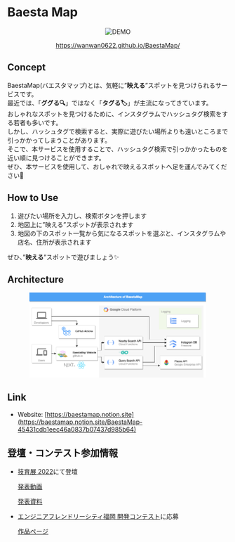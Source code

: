 # Baesta Map

<div align="center">
  <img src="assets/demo.gif" alt="DEMO" height="440px">
  <p>
    <a href="https://wanwan0622.github.io/BaestaMap/">https://wanwan0622.github.io/BaestaMap/</a>
  </p>
</div>

## Concept

BaestaMap(バエスタマップ)とは、気軽に”**映える**”スポットを見つけられるサービスです。  
最近では、「**ググる🔍**」ではなく「**タグる🏷**」が主流になってきています。  
おしゃれなスポットを見つけるために、インスタグラムでハッシュタグ検索をする若者も多いです。  
しかし、ハッシュタグで検索すると、実際に遊びたい場所よりも遠いところまで引っかかってしまうことがあります。  
そこで、本サービスを使用することで、ハッシュタグ検索で引っかかったものを近い順に見つけることができます。  
ぜひ、本サービスを使用して、おしゃれで映えるスポットへ足を運んでみてください🐾

## How to Use

1. 遊びたい場所を入力し、検索ボタンを押します
2. 地図上に”映える”スポットが表示されます
3. 地図の下のスポット一覧から気になるスポットを選ぶと、インスタグラムや店名、住所が表示されます

ぜひ、”**映える**”スポットで遊びましょう✨

## Architecture

<div align="center">
  <img src="./assets/architecture.png" alt="BaestaMap Logo" width="80%">
</div>

## Link

* Website: [https://baestamap.notion.site](https://baestamap.notion.site/BaestaMap-45431cdb1eec46a0837b07437d985b64)

## 登壇・コンテスト参加情報
* [技育展 2022](https://talent.supporterz.jp/geekten/2022/)にて登壇
  
  [発表動画](https://youtu.be/Tr0Pkv9DQhY)

  [発表資料](https://docs.google.com/presentation/d/1awJVrDL9CmRRTm2RDhqz0FjehUHaMxE-ZW6EvdrJvRg/edit?usp=sharing)

* [エンジニアフレンドリーシティ福岡 開発コンテスト](https://efc.fukuoka.jp/edd2022/)に応募

  [作品ページ](https://protopedia.net/prototype/3424)
